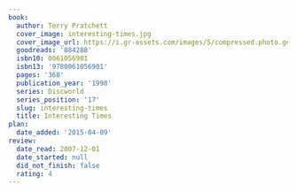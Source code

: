 ```yaml
---
book:
  author: Terry Pratchett
  cover_image: interesting-times.jpg
  cover_image_url: https://i.gr-assets.com/images/S/compressed.photo.goodreads.com/books/1430881376l/884288._SX98_.jpg
  goodreads: '884288'
  isbn10: 0061056901
  isbn13: '9780061056901'
  pages: '368'
  publication_year: '1998'
  series: Discworld
  series_position: '17'
  slug: interesting-times
  title: Interesting Times
plan:
  date_added: '2015-04-09'
review:
  date_read: 2007-12-01
  date_started: null
  did_not_finish: false
  rating: 4
---
```

